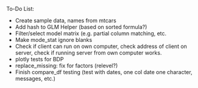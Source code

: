 To-Do List:

- Create sample data, names from mtcars
- Add hash to GLM Helper (based on sorted formula?)
- Filter/select model matrix (e.g. partial column matching, etc.
- Make mode_stat ignore blanks
- Check if client can run on own computer, check address of client on server, check if running server from own computer works.
- plotly tests for BDP
- replace_missing: fix for factors (relevel?)
- Finish compare_df testing (test with dates, one col date one character, messages, etc.)
